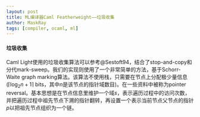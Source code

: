 ```yaml
---
layout: post
title: ML编译器Caml Featherweight——垃圾收集
author: MaskRay
tags: [compiler, ocaml, ml]
---
```


#### 垃圾收集

Caml Light使用的垃圾收集算法可以参考@Sestoft94，结合了stop-and-copy和分代mark-sweep。我们的实现则使用了一个非常简单的方法，基于Schorr-Waite graph marking算法。该算法不使用栈，只需要在节点上分配极少量信息($\lceil\log_2{n+1}\rceil$ bits，其中$n$是该节点的指针域数目)。在一些资料中被称为pointer reversal。基本思想是在节点信息里维护一个域$s$，表示遍历过程中的访问次数，并把遍历过程中祖先节点下溯的指针翻转，再设置一个表示当前节点父节点的指针$p$以把祖先节点组织为一个链。
